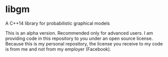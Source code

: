 # libgm
A C++14 library for probabilistic graphical models

This is an alpha version. Recommended only for advanced users. I am providing code in this repository to you under an open source license. Because this is my personal repository, the license you receive to my code is from me and not from my employer (Facebook).
